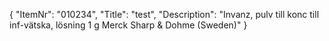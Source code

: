 {
  "ItemNr": "010234",
  "Title": "test",
  "Description": "Invanz, pulv till konc till inf-vätska, lösning 1 g Merck Sharp & Dohme (Sweden)"
}